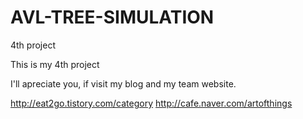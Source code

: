 # AVL-TREE-SIMULATION
4th project

This is my 4th project 

I'll apreciate you, if visit my blog and my team website.

http://eat2go.tistory.com/category
http://cafe.naver.com/artofthings



